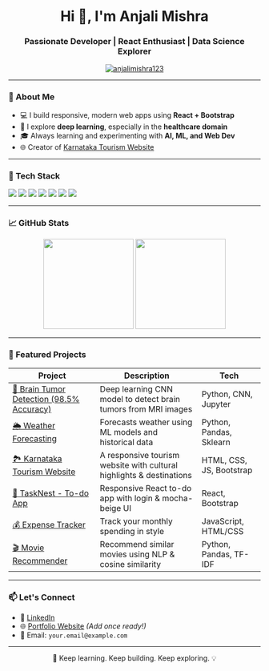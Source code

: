 <h1 align="center">Hi 👋, I'm Anjali Mishra</h1>
<h3 align="center">Passionate Developer | React Enthusiast | Data Science Explorer</h3>

<p align="center">
  <a href="https://github.com/anjalimishra123"><img src="https://komarev.com/ghpvc/?username=anjalimishra123&label=Profile%20views&color=0e75b6&style=flat" alt="anjalimishra123" /></a>
</p>

---

### 🌟 About Me

- 💻 I build responsive, modern web apps using **React + Bootstrap**
- 🧠 I explore **deep learning**, especially in the **healthcare domain**
- 🎓 Always learning and experimenting with **AI, ML, and Web Dev**
- 🌐 Creator of [Karnataka Tourism Website](https://github.com/anjalimishra123/Karnataka-tourism)

---

### 🔧 Tech Stack

<p align="left">
  <img src="https://img.shields.io/badge/HTML5-E34F26?style=flat&logo=html5&logoColor=white" />
  <img src="https://img.shields.io/badge/CSS3-1572B6?style=flat&logo=css3&logoColor=white" />
  <img src="https://img.shields.io/badge/JavaScript-F7DF1E?style=flat&logo=javascript&logoColor=black" />
  <img src="https://img.shields.io/badge/React-20232A?style=flat&logo=react&logoColor=61DAFB" />
  <img src="https://img.shields.io/badge/Bootstrap-563D7C?style=flat&logo=bootstrap&logoColor=white" />
  <img src="https://img.shields.io/badge/Python-3776AB?style=flat&logo=python&logoColor=white" />
  <img src="https://img.shields.io/badge/Jupyter-F37626?style=flat&logo=Jupyter&logoColor=white" />
</p>

---

### 📈 GitHub Stats

<p align="center">
  <img src="https://github-readme-stats.vercel.app/api?username=anjalimishra123&show_icons=true&theme=radical" height="180"/>
  <img src="https://github-readme-stats.vercel.app/api/top-langs/?username=anjalimishra123&layout=compact&theme=radical" height="180"/>
</p>

---

### 🚀 Featured Projects

| Project | Description | Tech |
|--------|-------------|------|
| [🎯 Brain Tumor Detection (98.5% Accuracy)](https://github.com/anjalimishra123/brain-tumor-detection-cnn) | Deep learning CNN model to detect brain tumors from MRI images | Python, CNN, Jupyter |
| [🌦️ Weather Forecasting](https://github.com/anjalimishra123/weather-forecasting) | Forecasts weather using ML models and historical data | Python, Pandas, Sklearn |
| [🏞️ Karnataka Tourism Website](https://github.com/anjalimishra123/Karnataka-tourism) | A responsive tourism website with cultural highlights & destinations | HTML, CSS, JS, Bootstrap |
| [📝 TaskNest - To-do App](https://github.com/anjalimishra123/To-do-list) | Responsive React to-do app with login & mocha-beige UI | React, Bootstrap |
| [💰 Expense Tracker](https://github.com/anjalimishra123/Expense) | Track your monthly spending in style | JavaScript, HTML/CSS |
| [🎬 Movie Recommender](https://github.com/anjalimishra123/Movie-Recommender) | Recommend similar movies using NLP & cosine similarity | Python, Pandas, TF-IDF |

---

### 📫 Let's Connect

- 💼 [LinkedIn](https://linkedin.com/in/your-username)
- 🌐 [Portfolio Website](https://your-portfolio.com) *(Add once ready!)*
- 📧 Email: `your.email@example.com`

---

<p align="center">
  🚀 Keep learning. Keep building. Keep exploring. 💡
</p>
